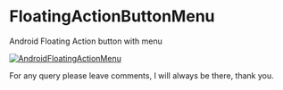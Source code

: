 # FloatingActionButtonMenu
Android Floating Action button with menu
  
  [![AndroidFloatingActionMenu](https://raw.githubusercontent.com/ajaydewari/FloatingActionButtonMenu/b44dc762078c42bbbd9d764eda0f5125d4014215/screenshots/fab_menu.gif)](#features)
  
For any query please leave comments, I will always be there, thank you.
